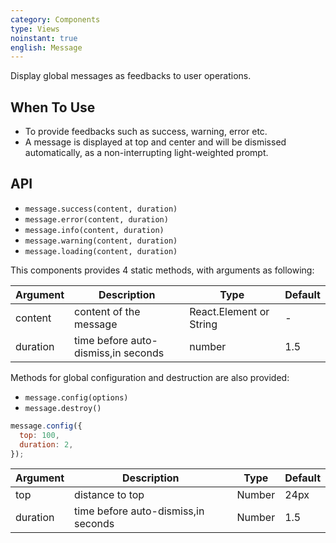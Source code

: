 ```yaml
---
category: Components
type: Views
noinstant: true
english: Message
---
```


Display global messages as feedbacks to user operations.

## When To Use

- To provide feedbacks such as success, warning, error etc.
- A message is displayed at top and center and will be dismissed automatically, as a non-interrupting light-weighted prompt.

## API

- `message.success(content, duration)`
- `message.error(content, duration)`
- `message.info(content, duration)`
- `message.warning(content, duration)`
- `message.loading(content, duration)`

This components provides 4 static methods, with arguments as following:

| Argument   | Description                        | Type                     | Default      |
|------------|------------------------------------|--------------------------|--------------|
| content    | content of the message             | React.Element or String  | -            |
| duration   | time before auto-dismiss,in seconds | number                   | 1.5          |

Methods for global configuration and destruction are also provided:

- `message.config(options)`
- `message.destroy()`

```js
message.config({
  top: 100,
  duration: 2,
});
```

| Argument   | Description                        | Type                     | Default     |
|------------|------------------------------------|--------------------------|-------------|
| top        | distance to top                    | Number                   | 24px        |
| duration   | time before auto-dismiss,in seconds | Number                   | 1.5         |
